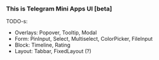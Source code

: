 ### This is Telegram Mini Apps UI [beta]

TODO-s:
- Overlays: Popover, Tooltip, Modal
- Form: PinInput, Select, Multiselect, ColorPicker, FileInput
- Block: Timeline, Rating
- Layout: Tabbar, FixedLayout (?)
